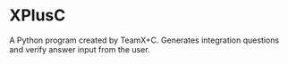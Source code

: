 # XPlusC
A Python program created by TeamX+C. Generates integration questions and verify answer input from the user.
